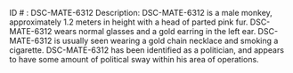 ID # : DSC-MATE-6312
Description: DSC-MATE-6312 is a male monkey, approximately 1.2 meters in height with a head of parted pink fur. DSC-MATE-6312 wears normal glasses and a gold earring in the left ear. DSC-MATE-6312 is usually seen wearing a gold chain necklace and smoking a cigarette. DSC-MATE-6312 has been identified as a politician, and appears to have some amount of political sway within his area of operations.